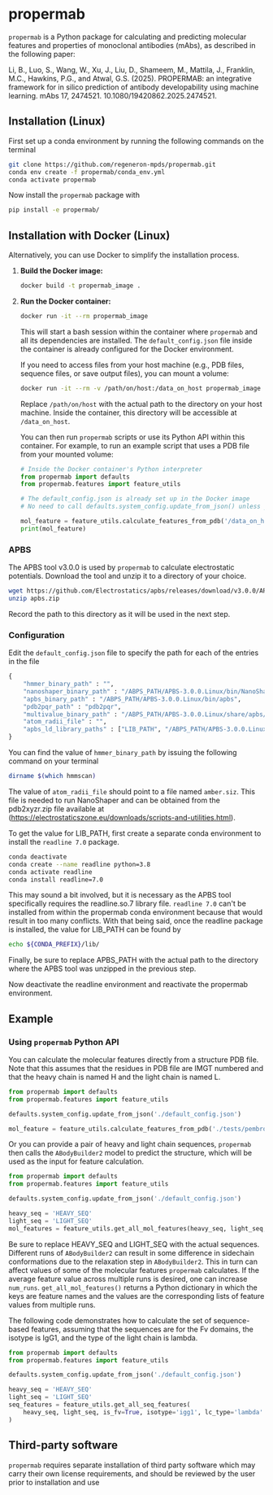 # propermab

`propermab` is a Python package for calculating and predicting molecular features and properties of monoclonal antibodies (mAbs), as described in the following paper:

Li, B., Luo, S., Wang, W., Xu, J., Liu, D., Shameem, M., Mattila, J., Franklin, M.C., Hawkins, P.G., and Atwal, G.S. (2025). PROPERMAB: an integrative framework for in silico prediction of antibody developability using machine learning. mAbs 17, 2474521. 10.1080/19420862.2025.2474521.


## Installation (Linux)

First set up a conda environment by running the following commands on the terminal
```bash
git clone https://github.com/regeneron-mpds/propermab.git
conda env create -f propermab/conda_env.yml
conda activate propermab
```
Now install the `propermab` package with
```bash
pip install -e propermab/
```

## Installation with Docker (Linux)

Alternatively, you can use Docker to simplify the installation process.

1.  **Build the Docker image:**
    ```bash
    docker build -t propermab_image .
    ```

2.  **Run the Docker container:**
    ```bash
    docker run -it --rm propermab_image
    ```
    This will start a bash session within the container where `propermab` and all its dependencies are installed. The `default_config.json` file inside the container is already configured for the Docker environment.

    If you need to access files from your host machine (e.g., PDB files, sequence files, or save output files), you can mount a volume:
    ```bash
    docker run -it --rm -v /path/on/host:/data_on_host propermab_image
    ```
    Replace `/path/on/host` with the actual path to the directory on your host machine. Inside the container, this directory will be accessible at `/data_on_host`.

    You can then run `propermab` scripts or use its Python API within this container. For example, to run an example script that uses a PDB file from your mounted volume:
    ```python
    # Inside the Docker container's Python interpreter
    from propermab import defaults
    from propermab.features import feature_utils

    # The default_config.json is already set up in the Docker image
    # No need to call defaults.system_config.update_from_json() unless you have a custom config

    mol_feature = feature_utils.calculate_features_from_pdb('/data_on_host/your_pdb_file.pdb')
    print(mol_feature)
    ```

### APBS
The APBS tool v3.0.0 is used by `propermab` to calculate electrostatic potentials. Download the tool and unzip it to a directory of your choice.
```bash
wget https://github.com/Electrostatics/apbs/releases/download/v3.0.0/APBS-3.0.0_Linux.zip -O apbs.zip
unzip apbs.zip
```
Record the path to this directory as it will be used in the next step. 

### Configuration
Edit the `default_config.json` file to specify the path for each of the entries in the file
```python
{
    "hmmer_binary_path" : "",
    "nanoshaper_binary_path" : "/ABPS_PATH/APBS-3.0.0.Linux/bin/NanoShaper",
    "apbs_binary_path" : "/ABPS_PATH/APBS-3.0.0.Linux/bin/apbs",
    "pdb2pqr_path" : "pdb2pqr",
    "multivalue_binary_path" : "/ABPS_PATH/APBS-3.0.0.Linux/share/apbs/tools/bin/multivalue",
    "atom_radii_file" : "",
    "apbs_ld_library_paths" : ["LIB_PATH", "/ABPS_PATH/APBS-3.0.0.Linux/lib/"]
}
```

You can find the value of `hmmer_binary_path` by issuing the following command on your terminal
```bash
dirname $(which hmmscan)
```

The value of `atom_radii_file` should point to a file named `amber.siz`. This file is needed to run NanoShaper and can be obtained from the pdb2xyzr.zip file available at (https://electrostaticszone.eu/downloads/scripts-and-utilities.html).

To get the value for LIB_PATH, first create a separate conda environment to install the `readline 7.0` package.
```bash
conda deactivate
conda create --name readline python=3.8
conda activate readline
conda install readline=7.0
```
This may sound a bit involved, but it is necessary as the APBS tool specifically requires the readline.so.7 library file. `readline 7.0` can't be installed from within the propermab conda environment because that would result in too many conflicts. With that being said, once the readline package is installed, the value for LIB_PATH can be found by
```bash
echo ${CONDA_PREFIX}/lib/
```
Finally, be sure to replace APBS_PATH with the actual path to the directory where the APBS tool was unzipped in the previous step.

Now deactivate the readline environment and reactivate the propermab environment.

## Example
### Using `propermab` Python API
You can calculate the molecular features directly from a structure PDB file. Note that this assumes that the residues in PDB file are IMGT numbered and that the heavy chain is named H and the light chain is named L.
```python
from propermab import defaults
from propermab.features import feature_utils

defaults.system_config.update_from_json('./default_config.json')

mol_feature = feature_utils.calculate_features_from_pdb('./tests/pembrolizumab_ib.pdb')
```
Or you can provide a pair of heavy and light chain sequences, `propermab` then calls the `ABodyBuilder2` model to predict the structure, which will be used as the input for feature calculation.
```python
from propermab import defaults
from propermab.features import feature_utils

defaults.system_config.update_from_json('./default_config.json')

heavy_seq = 'HEAVY_SEQ'
light_seq = 'LIGHT_SEQ'
mol_features = feature_utils.get_all_mol_features(heavy_seq, light_seq, num_runs=1)
```
Be sure to replace HEAVY_SEQ and LIGHT_SEQ with the actual sequences. Different runs of `ABodyBuilder2` can result in some difference in sidechain conformations due to the relaxation step in `ABodyBuilder2`. This in turn can affect values of some of the molecular features `propermab` calculates. If the average feature value across multiple runs is desired, one can increase `num_runs`. `get_all_mol_features()` returns a Python dictionary in which the keys are feature names and the values are the corresponding lists of feature values from multiple runs.

The following code demonstrates how to calculate the set of sequence-based features, assuming that the sequences are for the Fv domains, the isotype is IgG1, and the type of the light chain is lambda.
```python
from propermab import defaults
from propermab.features import feature_utils

defaults.system_config.update_from_json('./default_config.json')

heavy_seq = 'HEAVY_SEQ'
light_seq = 'LIGHT_SEQ'
seq_features = feature_utils.get_all_seq_features(
    heavy_seq, light_seq, is_fv=True, isotype='igg1', lc_type='lambda'
)
```

## Third-party software
`propermab` requires separate installation of third party software which may carry their own license requirements, and should be reviewed by the user prior to installation and use
